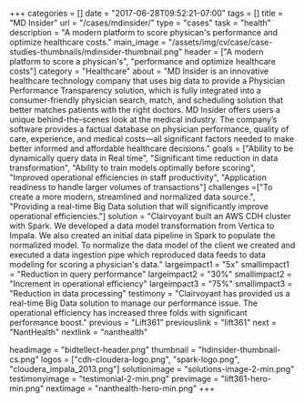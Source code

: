 +++
categories = []
date = "2017-06-28T09:52:21-07:00"
tags = []
title = "MD Insider"
url = "/cases/mdinsider/"
type = "cases"
task = "health"
description = "A modern platform to score physican's performance and optimize healthcare costs."
main_image = "/assets/img/cv/case/case-studies-thumbnails/mdinsider-thumbnail.png"
header = ["A modern platform to score a physican's", "performance and optimize healthcare costs"]
category = "Healthcare"
about = "MD Insider is an innovative healthcare technology company that uses big data to provide a Physician Performance Transparency solution, which is fully integrated into a consumer-friendly physician search, match, and scheduling solution that better matches patients with the right doctors. MD Insider offers users a unique behind-the-scenes look at the medical industry. The company’s software provides a factual database on physician performance, quality of care, experience, and medical costs—all significant factors needed to make better informed and affordable healthcare decisions."
goals = ["Ability to be dynamically query data in Real time", "Significant time reduction in data transformation", "Ability to train models optimally before scoring", "Improved operational efficiencies in staff productivity", "Application readiness to handle larger volumes of transactions"]
challenges =["To create a more modern, streamlined and normalized data source.", "Providing a real-time Big Data solution that will significantly improve operational efficiencies."]
solution = "Clairvoyant built an AWS CDH cluster with Spark. We developed a data model transformation from Vertica to Impala. We also created an initial data pipeline in Spark to populate the normalized model. To normalize the data model of the client we created and executed a data ingestion pipe which reproduced data feeds to data modeling for scoring a physician's data."
largeimpact1 = "5x"
smallimpact1 = "Reduction in query performance"
largeimpact2 = "30%"
smallimpact2 = "Increment in operational efficiency"
largeimpact3 = "75%"
smallimpact3 = "Reduction in data processing"
testimony = "Clairvoyant has provided us a real-time Big Data solution to manage our performance issue. The operational efficiency has increased three folds with significant performance boost."
previous = "Lift361"
previouslink = "lift361"
next = "NantHealth"
nextlink = "nanthealth"

headimage = "bidtellect-header.png"
thumbnail = "hdinsider-thumbnail-cs.png"
logos = ["cdh-cloudera-logo.png", "spark-logo.png", "cloudera_impala_2013.png"]
solutionimage = "solutions-image-2-min.png"
testimonyimage = "testimonial-2-min.png"
previmage = "lift361-hero-min.png"
nextimage = "nanthealth-hero-min.png"
+++